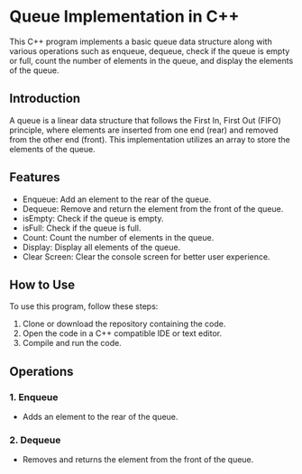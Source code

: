 # Queue Implementation in C++

This C++ program implements a basic queue data structure along with various operations such as enqueue, dequeue, check if the queue is empty or full, count the number of elements in the queue, and display the elements of the queue.

## Introduction

A queue is a linear data structure that follows the First In, First Out (FIFO) principle, where elements are inserted from one end (rear) and removed from the other end (front). This implementation utilizes an array to store the elements of the queue.

## Features

- Enqueue: Add an element to the rear of the queue.
- Dequeue: Remove and return the element from the front of the queue.
- isEmpty: Check if the queue is empty.
- isFull: Check if the queue is full.
- Count: Count the number of elements in the queue.
- Display: Display all elements of the queue.
- Clear Screen: Clear the console screen for better user experience.

## How to Use

To use this program, follow these steps:

1. Clone or download the repository containing the code.
2. Open the code in a C++ compatible IDE or text editor.
3. Compile and run the code.

## Operations

### 1. Enqueue
   - Adds an element to the rear of the queue.

### 2. Dequeue
   - Removes and returns the element from the front of the queue.
